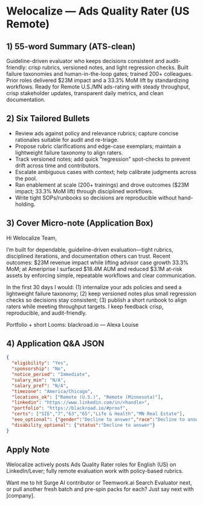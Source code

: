 # Welocalize — Ads Quality Rater (US Remote)

## 1) 55-word Summary (ATS-clean)
Guideline-driven evaluator who keeps decisions consistent and audit-friendly: crisp rubrics, versioned notes, and light regression checks. Built failure taxonomies and human-in-the-loop gates; trained 200+ colleagues. Prior roles delivered $23M impact and a 33.3% MoM lift by standardizing workflows. Ready for Remote U.S./MN ads-rating with steady throughput, crisp stakeholder updates, transparent daily metrics, and clean documentation.

## 2) Six Tailored Bullets
- Review ads against policy and relevance rubrics; capture concise rationales suitable for audit and re-triage.
- Propose rubric clarifications and edge-case exemplars; maintain a lightweight failure taxonomy to align raters.
- Track versioned notes; add quick “regression” spot-checks to prevent drift across time and contributors.
- Escalate ambiguous cases with context; help calibrate judgments across the pool.
- Ran enablement at scale (200+ trainings) and drove outcomes ($23M impact; 33.3% MoM lift) through disciplined workflows.
- Write tight SOPs/runbooks so decisions are reproducible without hand-holding.

## 3) Cover Micro-note (Application Box)
Hi Welocalize Team,

I’m built for dependable, guideline-driven evaluation—tight rubrics, disciplined iterations, and documentation others can trust. Recent outcomes: $23M revenue impact while lifting advisor case growth 33.3% MoM; at Ameriprise I surfaced $18.4M AUM and reduced $3.1M at-risk assets by enforcing simple, repeatable workflows and clear communication.

In the first 30 days I would: (1) internalize your ads policies and seed a lightweight failure taxonomy; (2) keep versioned notes plus small regression checks so decisions stay consistent; (3) publish a short runbook to align raters while meeting throughput targets. I keep feedback crisp, reproducible, and audit-friendly.

Portfolio + short Looms: blackroad.io
— Alexa Louise

## 4) Application Q&A JSON
```json
{
  "eligibility": "Yes",
  "sponsorship": "No",
  "notice_period": "Immediate",
  "salary_min": "N/A",
  "salary_pref": "N/A",
  "timezone": "America/Chicago",
  "locations_ok": ["Remote (U.S.)", "Remote (Minnesota)"],
  "linkedin": "https://www.linkedin.com/in/<handle>",
  "portfolio": "https://blackroad.io/#proof",
  "certs": ["SIE","7","63","65","Life & Health","MN Real Estate"],
  "eeo_optional": {"gender":"Decline to answer","race":"Decline to answer","veteran_status":"Decline to answer"},
  "disability_optional": {"status":"Decline to answer"}
}
```

## Apply Note
Welocalize actively posts Ads Quality Rater roles for English (US) on LinkedIn/Lever; fully remote evaluation work with policy-based rubrics.

Want me to hit Surge AI contributor or Teemwork.ai Search Evaluator next, or pull another fresh batch and pre-spin packs for each? Just say next with [company].
